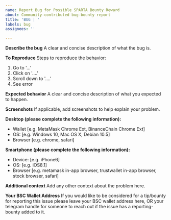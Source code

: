 ```yaml
---
name: Report Bug for Possible SPARTA Bounty Reward
about: Community-contributed bug-bounty report
title: 'BUG | '
labels: bug
assignees: ''

---
```


**Describe the bug**
A clear and concise description of what the bug is.

**To Reproduce**
Steps to reproduce the behavior:
1. Go to '...'
2. Click on '....'
3. Scroll down to '....'
4. See error

**Expected behavior**
A clear and concise description of what you expected to happen.

**Screenshots**
If applicable, add screenshots to help explain your problem.

**Desktop (please complete the following information):**
- Wallet [e.g. MetaMask Chrome Ext, BinanceChain Chrome Ext]
 - OS: [e.g. Windows 10, Mac OS X, Debian 10.5]
 - Browser [e.g. chrome, safari]

**Smartphone (please complete the following information):**
 - Device: [e.g. iPhone6]
 - OS: [e.g. iOS8.1]
 - Browser [e.g. metamask in-app browser, trustwallet in-app browser, stock browser, safari]

**Additional context**
Add any other context about the problem here.

**Your BSC Wallet Address**
If you would like to be considered for a tip/bounty for reporting this issue please leave your BSC wallet address here, OR your telegram handle for someone to reach out if the issue has a reporting-bounty added to it.
